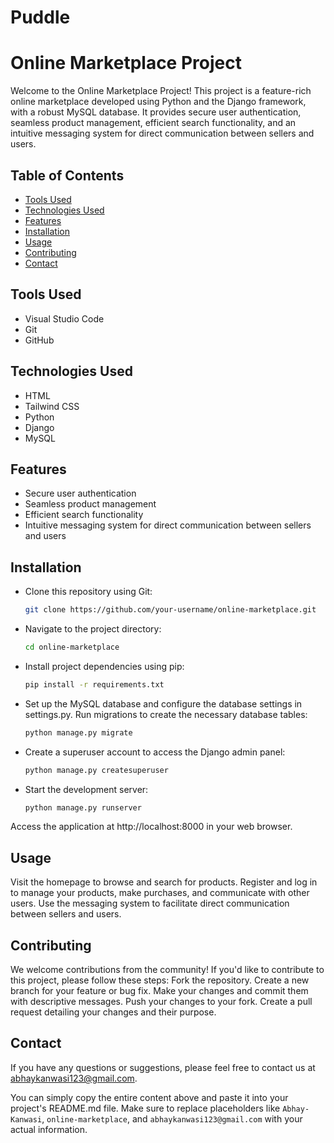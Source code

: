 ﻿# Puddle

# Online Marketplace Project

Welcome to the Online Marketplace Project! This project is a feature-rich online marketplace developed using Python and the Django framework, with a robust MySQL database. It provides secure user authentication, seamless product management, efficient search functionality, and an intuitive messaging system for direct communication between sellers and users.

## Table of Contents

- [Tools Used](#tools-used)
- [Technologies Used](#technologies-used)
- [Features](#features)
- [Installation](#installation)
- [Usage](#usage)
- [Contributing](#contributing)
- [Contact](#contact)

## Tools Used

- Visual Studio Code
- Git
- GitHub

## Technologies Used

- HTML
- Tailwind CSS
- Python
- Django
- MySQL

## Features

- Secure user authentication
- Seamless product management
- Efficient search functionality
- Intuitive messaging system for direct communication between sellers and users

## Installation

- Clone this repository using Git:

   ```bash
   git clone https://github.com/your-username/online-marketplace.git

- Navigate to the project directory:

   ```bash
   cd online-marketplace
   ```

- Install project dependencies using pip:

   ```bash
   pip install -r requirements.txt
   ```

- Set up the MySQL database and configure the database settings in settings.py.
Run migrations to create the necessary database tables:
   ```bash
   python manage.py migrate
   ```

- Create a superuser account to access the Django admin panel:
   ```bash
   python manage.py createsuperuser
   ```

- Start the development server:

   ```bash
   python manage.py runserver 
   ```

Access the application at http://localhost:8000 in your web browser.

## Usage
Visit the homepage to browse and search for products.
Register and log in to manage your products, make purchases, and communicate with other users.
Use the messaging system to facilitate direct communication between sellers and users.

## Contributing
We welcome contributions from the community! If you'd like to contribute to this project, please follow these steps:
Fork the repository.
Create a new branch for your feature or bug fix.
Make your changes and commit them with descriptive messages.
Push your changes to your fork.
Create a pull request detailing your changes and their purpose.

## Contact
If you have any questions or suggestions, please feel free to contact us at abhaykanwasi123@gmail.com.


You can simply copy the entire content above and paste it into your project's README.md file. Make sure to replace placeholders like `Abhay-Kanwasi`, `online-marketplace`, and `abhaykanwasi123@gmail.com` with your actual information.

